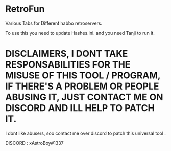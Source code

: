 # RetroFun
Various Tabs for Different habbo retroservers.

To use this you  need to update Hashes.ini.
and you need Tanji to run it.

# DISCLAIMERS, I DONT TAKE RESPONSABILITIES FOR THE MISUSE OF THIS TOOL / PROGRAM, IF THERE'S A PROBLEM OR PEOPLE ABUSING IT, JUST CONTACT ME ON DISCORD AND ILL HELP TO PATCH IT.

I dont like abusers, soo contact me over discord to patch this universal tool .  

DISCORD : xAstroBoy#1337
